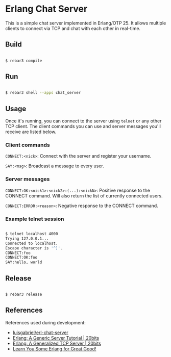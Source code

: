 # Erlang Chat Server

This is a simple chat server implemented in Erlang/OTP 25.
It allows multiple clients to connect via TCP and chat with each other in real-time.

## Build

```bash

$ rebar3 compile

```


## Run

```bash

$ rebar3 shell --apps chat_server

```


## Usage

Once it's running, you can connect to the server using `telnet` or any other TCP client.
The client commands you can use and server messages you'll receive are listed below.


### Client commands

`CONNECT:<nick>`: Connect with the server and register your username.

`SAY:<msg>`: Broadcast a message to every user.


### Server messages

`CONNECT:OK:<nick1>:<nick2>:(...):<nickN>`: Positive response to the CONNECT command. Will also return the list of currently connected users.

`CONNECT:ERROR:<reason>`: Negative response to the CONNECT command.


### Example telnet session

```bash

$ telnet localhost 4000
Trying 127.0.0.1...
Connected to localhost.
Escape character is '^]'.
CONNECT:foo
CONNECT:OK:foo
SAY:hello, world

```


## Release

```bash

$ rebar3 release

```


## References

References used during development:
- [luisgabriel/erl-chat-server](https://github.com/luisgabriel/erl-chat-server)
- [Erlang: A Generic Server Tutorial | 20bits](http://20bits.com/article/erlang-a-generic-server-tutorial)
- [Erlang: A Generalized TCP Server | 20bits](http://20bits.com/article/erlang-a-generalized-tcp-server)
- [Learn You Some Erlang for Great Good!](https://learnyousomeerlang.com/)
